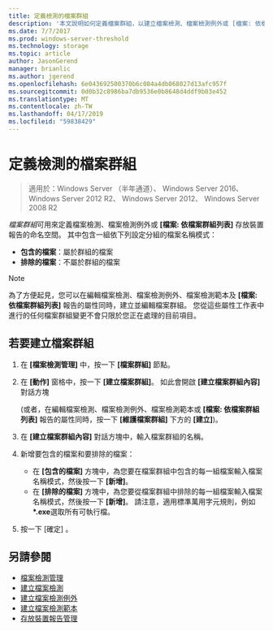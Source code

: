 ```yaml
---
title: 定義檢測的檔案群組
description: '本文說明如何定義檔案群組，以建立檔案檢測、檔案檢測例外或 [檔案: 依檔案群組列表] 存放裝置報告的命名空間'
ms.date: 7/7/2017
ms.prod: windows-server-threshold
ms.technology: storage
ms.topic: article
author: JasonGerend
manager: brianlic
ms.author: jgerend
ms.openlocfilehash: 6e043692500370b6c084a4db068027d13afc957f
ms.sourcegitcommit: 0d0b32c8986ba7db9536e0b8648d4ddf9b03e452
ms.translationtype: MT
ms.contentlocale: zh-TW
ms.lasthandoff: 04/17/2019
ms.locfileid: "59838429"
---
```

# <a name="define-file-groups-for-screening"></a>定義檢測的檔案群組

> 適用於：Windows Server （半年通道）、 Windows Server 2016、 Windows Server 2012 R2、 Windows Server 2012、 Windows Server 2008 R2

*檔案群組*可用來定義檔案檢測、檔案檢測例外或 **\[檔案: 依檔案群組列表\]** 存放裝置報告的命名空間。 其中包含一組依下列設定分組的檔案名稱模式：

-   **包含的檔案**：屬於群組的檔案
-   **排除的檔案**：不屬於群組的檔案

> [!Note]
> 為了方便起見，您可以在編輯檔案檢測、檔案檢測例外、檔案檢測範本及 **\[檔案: 依檔案群組列表\]** 報告的屬性同時，建立並編輯檔案群組。 您從這些屬性工作表中進行的任何檔案群組變更不會只限於您正在處理的目前項目。

## <a name="to-create-a-file-group"></a>若要建立檔案群組

1.  在 **\[檔案檢測管理\]** 中，按一下 **\[檔案群組\]** 節點。

2.  在 **\[動作\]** 窗格中，按一下 **\[建立檔案群組\]**。 如此會開啟 **\[建立檔案群組內容\]** 對話方塊

    (或者，在編輯檔案檢測、檔案檢測例外、檔案檢測範本或 **\[檔案: 依檔案群組列表\]** 報告的屬性同時，按一下 **\[維護檔案群組\]** 下方的 **\[建立\]**)。

3.  在 **\[建立檔案群組內容\]** 對話方塊中，輸入檔案群組的名稱。

4.  新增要包含的檔案和要排除的檔案：

    -   在 **\[包含的檔案\]** 方塊中，為您要在檔案群組中包含的每一組檔案輸入檔案名稱模式，然後按一下 **\[新增\]**。
    -   在 **\[排除的檔案\]** 方塊中，為您要從檔案群組中排除的每一組檔案輸入檔案名稱模式，然後按一下 **\[新增\]**。
        請注意，適用標準萬用字元規則，例如 **\*.exe**選取所有可執行檔。

5.  按一下 [確定] 。

## <a name="see-also"></a>另請參閱

-   [檔案檢測管理](file-screening-management.md)
-   [建立檔案檢測](create-file-screen.md)
-   [建立檔案檢測例外](create-file-screen-exception.md)
-   [建立檔案檢測範本](create-file-screen-template.md)
-   [存放裝置報告管理](storage-reports-management.md)


